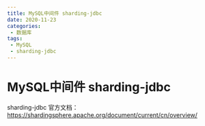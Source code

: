 ```yaml
---
title: MySQL中间件 sharding-jdbc
date: 2020-11-23
categories:
 - 数据库
tags:
 - MySQL
 - sharding-jdbc
---
```


# MySQL中间件 sharding-jdbc



sharding-jdbc 官方文档： https://shardingsphere.apache.org/document/current/cn/overview/  